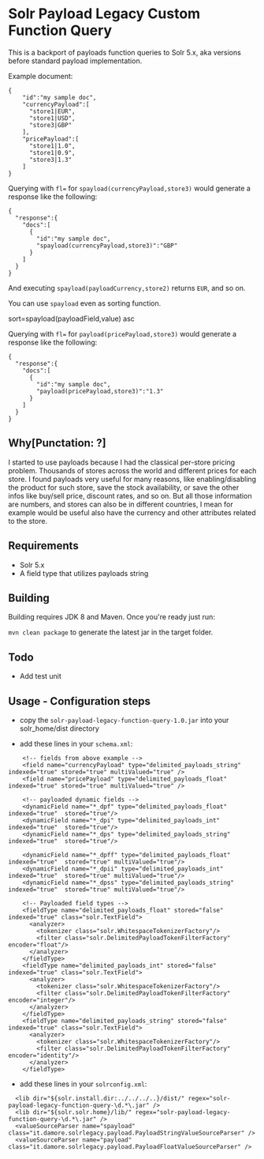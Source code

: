 # Solr Payload Legacy Custom Function Query

This is a backport of payloads function queries to Solr 5.x, aka versions before standard payload implementation.

Example document:

```
{
    "id":"my sample doc",
    "currencyPayload":[
      "store1|EUR",
      "store1|USD",
      "store3|GBP"
    ],
    "pricePayload":[
      "store1|1.0",
      "store1|0.9",
      "store3|1.3"
    ]
}
```

Querying with `fl=` for `spayload(currencyPayload,store3)` would generate a response like the following:

```
{
  "response":{
    "docs":[
      {
        "id":"my sample doc",
        "spayload(currencyPayload,store3)":"GBP"
      }
    ]
  }
}     
```
And executing `spayload(payloadCurrency,store2)` returns `EUR`, and so on.

You can use `spayload` even as sorting function.

   sort=spayload(payloadField,value) asc

Querying with `fl=` for `payload(pricePayload,store3)` would generate a response like the following:

```
{
  "response":{
    "docs":[
      {
        "id":"my sample doc",
        "payload(pricePayload,store3)":"1.3"
      }
    ]
  }
}     
```

## Why[Punctation: ?]

I started to use payloads because I had the classical per-store pricing problem.
Thousands of stores across the world and different prices for each store.
I found payloads very useful for many reasons, like enabling/disabling the product for such store, save the stock availability, or save the other infos like buy/sell price, discount rates, and so on.
But all those information are numbers, and stores can also be in different countries, I mean for example would be useful also have the currency and other attributes related to the store.

## Requirements
- Solr 5.x
- A field type that utilizes payloads string

## Building
Building requires JDK 8 and Maven.  Once you're ready just run:

`mvn clean package` to generate the latest jar in the target folder.

## Todo
- Add test unit

## Usage - Configuration steps

- copy the `solr-payload-legacy-function-query-1.0.jar` into your solr_home/dist directory 

- add these lines in your `schema.xml`:

```
    <!-- fields from above example -->
    <field name="currencyPayload" type="delimited_payloads_string" indexed="true" stored="true" multiValued="true" />
    <field name="pricePayload" type="delimited_payloads_float" indexed="true" stored="true" multiValued="true" />

    <!-- payloaded dynamic fields -->
    <dynamicField name="*_dpf" type="delimited_payloads_float" indexed="true"  stored="true"/>
    <dynamicField name="*_dpi" type="delimited_payloads_int" indexed="true"  stored="true"/>
    <dynamicField name="*_dps" type="delimited_payloads_string" indexed="true"  stored="true"/>

    <dynamicField name="*_dpff" type="delimited_payloads_float" indexed="true"  stored="true" multiValued="true"/>
    <dynamicField name="*_dpii" type="delimited_payloads_int" indexed="true"  stored="true" multiValued="true"/>
    <dynamicField name="*_dpss" type="delimited_payloads_string" indexed="true"  stored="true" multiValued="true"/>

    <!-- Payloaded field types -->
    <fieldType name="delimited_payloads_float" stored="false" indexed="true" class="solr.TextField">
      <analyzer>
        <tokenizer class="solr.WhitespaceTokenizerFactory"/>
        <filter class="solr.DelimitedPayloadTokenFilterFactory" encoder="float"/>
      </analyzer>
    </fieldType>
    <fieldType name="delimited_payloads_int" stored="false" indexed="true" class="solr.TextField">
      <analyzer>
        <tokenizer class="solr.WhitespaceTokenizerFactory"/>
        <filter class="solr.DelimitedPayloadTokenFilterFactory" encoder="integer"/>
      </analyzer>
    </fieldType>
    <fieldType name="delimited_payloads_string" stored="false" indexed="true" class="solr.TextField">
      <analyzer>
        <tokenizer class="solr.WhitespaceTokenizerFactory"/>
        <filter class="solr.DelimitedPayloadTokenFilterFactory" encoder="identity"/>
      </analyzer>
    </fieldType>
```

- add these lines in your `solrconfig.xml`:

```
  <lib dir="${solr.install.dir:../../../..}/dist/" regex="solr-payload-legacy-function-query-\d.*\.jar" />
  <lib dir="${solr.solr.home}/lib/" regex="solr-payload-legacy-function-query-\d.*\.jar" />
  <valueSourceParser name="spayload" class="it.damore.solrlegacy.payload.PayloadStringValueSourceParser" />
  <valueSourceParser name="payload" class="it.damore.solrlegacy.payload.PayloadFloatValueSourceParser" />
```
